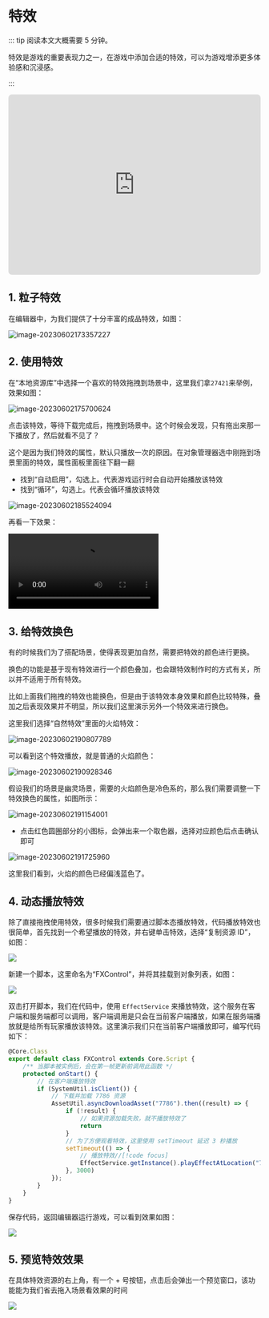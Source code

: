 # 特效

::: tip 阅读本文大概需要 5 分钟。

特效是游戏的重要表现力之一，在游戏中添加合适的特效，可以为游戏增添更多体验感和沉浸感。

:::

<iframe sandbox="allow-scripts allow-downloads allow-same-origin allow-popups allow-presentation allow-forms" frameborder="0" draggable="false" allowfullscreen="" allow="encrypted-media;" referrerpolicy="" aha-samesite="" class="iframe-loaded" src=" https://player.bilibili.com/player.html?aid=948268924&bvid=BV1Qs4y1x7vi&cid=978207244&page=1" style="border-radius: 7px; width: 100%; height: 360px;"></iframe>

## 1.  粒子特效

在编辑器中，为我们提供了十分丰富的成品特效，如图：

![image-20230602173357227](https://arkimg.ark.online/image-20230602173357227.webp)

## 2. 使用特效

在“本地资源库”中选择一个喜欢的特效拖拽到场景中，这里我们拿`27421`来举例，效果如图：

![image-20230602175700624](https://arkimg.ark.online/image-20230602175700624.webp)

点击该特效，等待下载完成后，拖拽到场景中。这个时候会发现，只有拖出来那一下播放了，然后就看不见了？

这个是因为我们特效的属性，默认只播放一次的原因。在对象管理器选中刚拖到场景里面的特效，属性面板里面往下翻一翻

* 找到“自动启用”，勾选上。代表游戏运行时会自动开始播放该特效
* 找到“循环”，勾选上。代表会循环播放该特效

![image-20230602185524094](https://arkimg.ark.online/image-20230602185524094.webp)

再看一下效果：

<video controls src="https://arkimg.ark.online/UE4_KSzCeypZnB.mp4"></video>



## 3. 给特效换色

有的时候我们为了搭配场景，使得表现更加自然，需要把特效的颜色进行更换。

换色的功能是基于现有特效进行一个颜色叠加，也会跟特效制作时的方式有关，所以并不适用于所有特效。

比如上面我们拖拽的特效也能换色，但是由于该特效本身效果和颜色比较特殊，叠加之后表现效果并不明显，所以我们这里演示另外一个特效来进行换色。

这里我们选择“自然特效”里面的火焰特效：

![image-20230602190807789](https://arkimg.ark.online/image-20230602190807789.webp)

可以看到这个特效播放，就是普通的火焰颜色：

![image-20230602190928346](https://arkimg.ark.online/image-20230602190928346.webp)

假设我们的场景是幽灵场景，需要的火焰颜色是冷色系的，那么我们需要调整一下特效换色的属性，如图所示：

![image-20230602191154001](https://arkimg.ark.online/image-20230602191154001.webp)

* 点击红色圆圈部分的小图标，会弹出来一个取色器，选择对应颜色后点击确认即可

![image-20230602191725960](https://arkimg.ark.online/image-20230602191725960.webp)

这里我们看到，火焰的颜色已经偏浅蓝色了。

## 4. 动态播放特效

除了直接拖拽使用特效，很多时候我们需要通过脚本态播放特效，代码播放特效也很简单，首先找到一个希望播放的特效，并右键单击特效，选择“复制资源 ID”，如图：

![](https://wstatic-a1.233leyuan.com/productdocs/static/boxcnT6WAVbLaHsmtpR1u1aTVMe.png)

新建一个脚本，这里命名为“FXControl”，并将其挂载到对象列表，如图：

![](https://wstatic-a1.233leyuan.com/productdocs/static/boxcndcn9iE3QFLqM4zfEBCq07c.png)

双击打开脚本，我们在代码中，使用 `EffectService` 来播放特效，这个服务在客户端和服务端都可以调用，客户端调用是只会在当前客户端播放，如果在服务端播放就是给所有玩家播放该特效。这里演示我们只在当前客户端播放即可，编写代码如下：

``` ts
@Core.Class
export default class FXControl extends Core.Script {
    /** 当脚本被实例后，会在第一帧更新前调用此函数 */
    protected onStart() {
        // 在客户端播放特效
        if (SystemUtil.isClient()) {
            // 下载并加载 7786 资源
            AssetUtil.asyncDownloadAsset("7786").then((result) => {
                if (!result) {
                    // 如果资源加载失败，就不播放特效了
                    return
                }
                // 为了方便观看特效，这里使用 setTimeout 延迟 3 秒播放
                setTimeout(() => {
                    // 播放特效//[!code focus]
                    EffectService.getInstance().playEffectAtLocation("7786", new Vector(0, 0, 0))//[!code focus]
                }, 3000)
            });
        }
    }
}
```

保存代码，返回编辑器运行游戏，可以看到效果如图：

![](https://wstatic-a1.233leyuan.com/productdocs/static/boxcntS0GvUU3RmjzKIiwBXNNvg.gif)

## 5. 预览特效效果

在具体特效资源的右上角，有一个 + 号按钮，点击后会弹出一个预览窗口，该功能能为我们省去拖入场景看效果的时间

![](https://wstatic-a1.233leyuan.com/productdocs/static/boxcn6viST9RdrwBMFUbBVuD9qc.gif)
